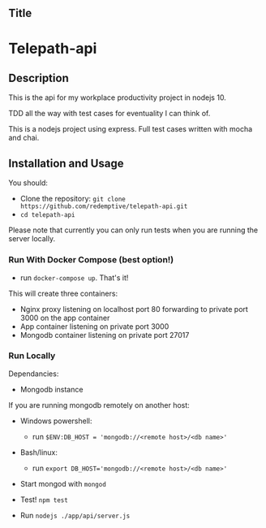 ## Title

# Telepath-api

## Description

This is the api for my workplace productivity project in nodejs 10.

TDD all the way with test cases for eventuality I can think of.

This is a nodejs project using express. Full test cases written with mocha and chai.

## Installation and Usage

You should:
- Clone the repository: `git clone https://github.com/redemptive/telepath-api.git`
- `cd telepath-api`

Please note that currently you can only run tests when you are running the server locally.

### Run With Docker Compose (best option!)
- run `docker-compose up`. That's it!

This will create three containers:
- Nginx proxy listening on localhost port 80 forwarding to private port 3000 on the app container
- App container listening on private port 3000
- Mongodb container listening on private port 27017

### Run Locally

Dependancies:
- Mongodb instance

If you are running mongodb remotely on another host:
- Windows powershell:
  - run `$ENV:DB_HOST = 'mongodb://<remote host>/<db name>'`
- Bash/linux:
  - run `export DB_HOST='mongodb://<remote host>/<db name>'`

- Start mongod with `mongod`
- Test! `npm test`
- Run `nodejs ./app/api/server.js`